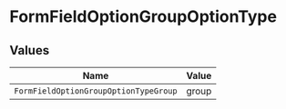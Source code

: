 # FormFieldOptionGroupOptionType


## Values

| Name                                  | Value                                 |
| ------------------------------------- | ------------------------------------- |
| `FormFieldOptionGroupOptionTypeGroup` | group                                 |